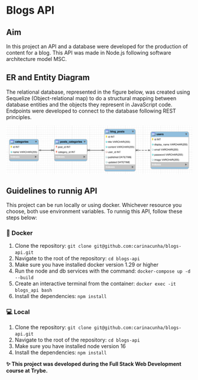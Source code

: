 # Blogs API #

## Aim ##

In this project an API and a database were developed for the production of content for a blog. This API was made in Node.js following software architecture model MSC. 

## ER and Entity Diagram ##

The relational database, represented in the figure below, was created using Sequelize (Object-relational map) to do a structural mapping between database entities and the objects they represent in JavaScript code. Endpoints were developed to connect to the database following REST principles.

![alt Relational database](db.png "Relational database of Blog API")

## Guidelines to runnig API ##

This project can be run locally or using docker. Whichever resource you choose, both use environment variables. To runnig this API, follow these steps below:

### :whale: Docker ###

1. Clone the repository: ```git clone git@github.com:carinacunha/blogs-api.git```
2. Navigate to the root of the repository: ```cd blogs-api```
3. Make sure you have installed docker version 1.29 or higher
4. Run the node and db services with the command: ```docker-compose up -d --build```
5. Create an interactive terminal from the container: ```docker exec -it blogs_api bash```
6. Install the dependencies: ```npm install```

### :computer: Local ###

1. Clone the repository: ```git clone git@github.com:carinacunha/blogs-api.git```
2. Navigate to the root of the repository: ```cd blogs-api```
3. Make sure you have installed node version 16
4. Install the dependencies: ```npm install```

**✨ This project was developed during the Full Stack Web Development course at Trybe.**
